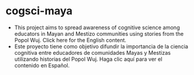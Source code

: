# cogsci-maya
- This project aims to spread awareness of cognitive science among educators in Mayan and Mestizo communities using stories from the Popol Wuj. Click here for the English content.  
- Este proyecto tiene como objetivo difundir la importancia de la ciencia cognitiva entre educadores de comunidades Mayas y Mestizas utilizando historias del Popol Wuj. Haga clic aquí para ver el contenido en Español.
